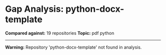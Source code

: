 # Gap Analysis: python-docx-template

**Compared against:** 19 repositories
**Topic:** pdf python

---

**Warning:** Repository 'python-docx-template' not found in analysis.
